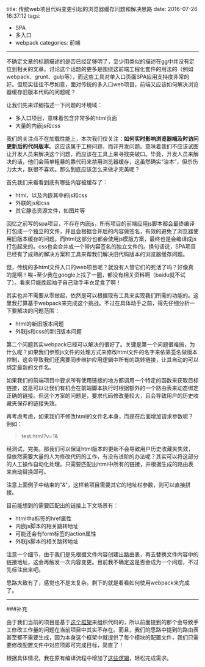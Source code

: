 title: 传统web项目代码变更引起的浏览器缓存问题和解决思路
date: 2016-07-26 16:37:12
tags:
- SPA
- 多入口
- webpack
categories: 前端
---

不确定文章的标题描述的是否已经足够明了，至少用类似的描述在gg中并没有定位到相关的文章。讨论这个话题的更多是围绕这前端工程化套件的用法的（例如webpack、grunt、gulp等），而这些工具对单入口页面SPA应用支持度非常的好。但现实往往不尽如意，面对传统的多入口web项目，前端又应该如何解决浏览器缓存旧版本代码的问题呢？
<!--more-->
让我们先来详细描述一下问题的环境域：

- 多入口项目，意味着包含非常多的html页面
- 大量的内嵌js和css

我们的关注点不在加载性能上，本次我们仅关注：**如何实时影响浏览器端及时访问更新后的代码版本**。这应该属于工程问题，而非开发问题。意味着我们不应该试图让开发人员来解决这个问题，而应该在工具上来寻找突破口。毕竟，开发人员来解决的话，他们会简单粗暴的靠代码来禁用浏览器缓存，这虽然确实“治本”，但杀伤力太大，朕很不喜欢。那么到底应该怎么来做才完美呢？

首先我们来看看到底有哪些内容被缓存了：

- html，以及内嵌其中的js和css
- 外联的js和css
- 其它静态资源文件，如图片等

回忆之前写的spa项目，不存在内嵌js，所有项目的前端应用js脚本都会最终编译打包成一个独立的文件，并且会根据合并后的内容做签名，有效的避免了浏览器使用旧版本缓存的问题。而html这部分也都会使用js模版方案，最终也是会编译成js打包起来的。css也会合并成一个带内容签名的独立文件的。换句话说，SPA项目已经有了成熟的解决方案和工具来帮我们解决旧代码版本的浏览器缓存问题。

但，传统的多html文件入口的web项目呢？就没有人管它们的死活了吗？好像真的是啊！唉~至少我在google上找了一圈，都没有相关资料啊（baidu就不试了）。看来只能挽起袖子自己动手丰衣足食了啊！

其实也并不需要从零做起，依然是可以根据现有工具来实现我们所需的功能的。这里我打算基于webpack来完成这个挑战。不过在具体动手之前，得先仔细分析一下要解决的问题范围：

- html的新旧版本问题
- 外联js和css的新旧版本问题

第二个问题其实webpack已经可以解决的很好了。关键是第一个问题很难搞，为什么呢？如果我们参照js文件的处理方式来修改html文件的名字来依靠签名做版本控制，这会导致我们还需要同步维护应用逻辑中所有的跳转链接，让其自动的可以绑定最新的文件名。

如果我们的前端项目中要求所有使用链接的地方都调用一个特定的函数来获取目标链接，这是可以让我们有机会在前端脚本执行时根据额外的一个路由表来动态绑定正确的链接。但这个方案的问题是，要求代码修改量较大，且会导致用户的历史收藏夹保存的链接失效。

再考虑考虑，如果我们不修改html的文件名本身，而是在后面增加请求参数呢？例如：

> test.html?v=1&

经测试，完美。那我们可以保证html版本的更新不会导致用户历史收藏夹失效，但依然需要大量的人为修改代码的工作，有没有进阶的办法呢？其实可以将这部分的人工操作自动化处理。只需要匹配出html中所有的链接，并根据生成的路由表来自动替换即可。

注意上面例子中结束的"&"，这样若项目需要其它的地址栏参数，则可以直接拼接。

目前能想到的需要匹配出的链接上下文场景有：

- html中a标签的href属性
- 内嵌js脚本的相关跳转地址
- 可能还会有form标签的action属性
- 外联js脚本的相关跳转地址

注意一个细节，由于我们是先根据文件内容创建出路由表，再去替换文件内容中的链接地址，这会再触发一次内容变更。目前我不确定这是否会成为一个问题，不过先标注出来吧。

思路大致有了，感觉也不是太复杂。剩下的就是看看如何使用webpack来完成了。


---
###补充

由于我们当前的项目是基于[这个框架](http://blog.kazaff.me/2016/03/30/%E5%89%8D%E7%AB%AF%E5%A4%9A%E5%85%A5%E5%8F%A3%E9%A1%B9%E7%9B%AE%E5%A6%82%E4%BD%95%E5%AE%9E%E7%8E%B0%E6%A0%B9%E6%8D%AE%E7%94%A8%E6%88%B7%E6%9D%83%E9%99%90%E9%85%8D%E7%BD%AE%E6%98%BE%E7%A4%BA%E8%8F%9C%E5%8D%95/)来组织代码的，所以前面提到的那个会导致手工修改工作量的问题在当前项目中其实不存在。而且，我们的思路中提到的路由表甚至都不需要生成，因为本身这个框架中就提供了每个模块的配置文件，我们只需要修改配置文件中对应项即可完成目标，简直了！

根据具体情况，我在原有编译流程中增加了[这些逻辑](https://github.com/kazaff/menuIfShow/blob/master/webpack.config.js#L77-L100)，轻松完成需求。
